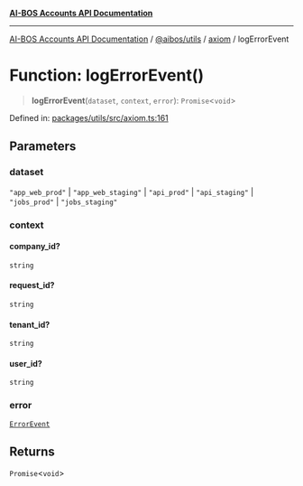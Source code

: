 [**AI-BOS Accounts API Documentation**](../../../../README.md)

***

[AI-BOS Accounts API Documentation](../../../../README.md) / [@aibos/utils](../../README.md) / [axiom](../README.md) / logErrorEvent

# Function: logErrorEvent()

> **logErrorEvent**(`dataset`, `context`, `error`): `Promise`\<`void`\>

Defined in: [packages/utils/src/axiom.ts:161](https://github.com/pohlai88/accounts/blob/48103fb36d28b2b9bfb33472b6de2f719773cde9/packages/utils/src/axiom.ts#L161)

## Parameters

### dataset

`"app_web_prod"` | `"app_web_staging"` | `"api_prod"` | `"api_staging"` | `"jobs_prod"` | `"jobs_staging"`

### context

#### company_id?

`string`

#### request_id?

`string`

#### tenant_id?

`string`

#### user_id?

`string`

### error

[`ErrorEvent`](../interfaces/ErrorEvent.md)

## Returns

`Promise`\<`void`\>
